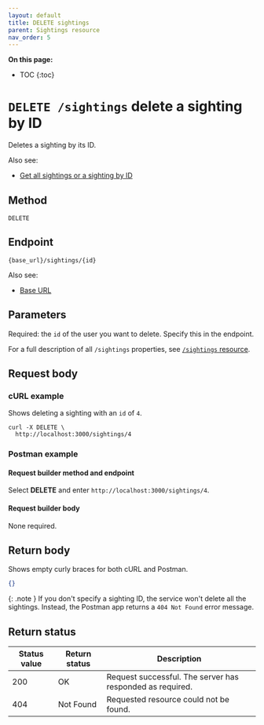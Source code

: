 ```yaml
---
layout: default
title: DELETE sightings
parent: Sightings resource
nav_order: 5
---
```


**On this page:**

- TOC
{:toc}

# `DELETE /sightings` delete a sighting by ID

Deletes a sighting by its ID.

Also see:

- [Get all sightings or a sighting by ID](./sightings-get.md)

## Method

`DELETE`

## Endpoint

`{base_url}/sightings/{id}`

Also see:

- [Base URL](../base-url.md)

## Parameters

Required: the `id` of the user you want to delete. Specify this in the endpoint.

For a full description of all `/sightings` properties, see [`/sightings` resource](./sightings-resource.md#parameters).

## Request body

### cURL example

Shows deleting a sighting with an `id` of `4`.

```shell
curl -X DELETE \
  http://localhost:3000/sightings/4
```

### Postman example

#### Request builder method and endpoint

Select **DELETE** and enter  `http://localhost:3000/sightings/4`.

#### Request builder body

None required.

## Return body

Shows empty curly braces for both cURL and Postman.

```json
{}
```

{: .note }
If you don't specify a sighting ID, the service won't delete all the sightings. Instead, the Postman app returns a `404 Not Found` error message.

## Return status

| Status value | Return status | Description                                               |
| ------------ | ------------- | --------------------------------------------------------- |
| 200          | OK            | Request successful. The server has responded as required. |
| 404          | Not Found     | Requested resource could not be found.                    |
